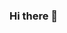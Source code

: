 ### Hi there 👋

<!--
**piao0804/piao0804** is a ✨ _special_ ✨ repository because its `README.md` (this file) appears on your GitHub profile.
我是姚苏珂，预计 2021 年毕业。

我会 Node.js、C++、Java，经常会有一些奇妙的想法。

我喜欢向大家分享一些自己的心得体会，当然我也很喜欢交朋友。

如果你来福州找我玩，可以用 GPG 密钥确认我是我。

我的邮箱是 8042833@qq.com ，欢迎给我发邮件。

这是我的简历如果你对我感兴趣可以给我发邮件，谢谢
Here are some ideas to get you started:

- 🔭 I’m currently working on ...
- 🌱 I’m currently learning ...
- 👯 I’m looking to collaborate on ...
- 🤔 I’m looking for help with ...
- 💬 Ask me about ...
- 📫 How to reach me: ...
- 😄 Pronouns: ...
- ⚡ Fun fact: ...
-->
